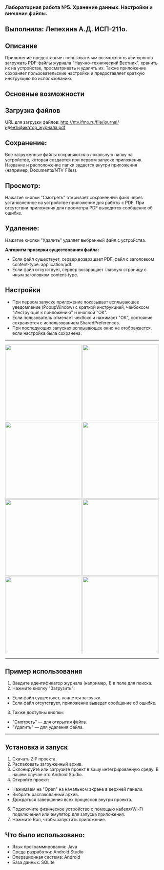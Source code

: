 ### Лабораторная работа №5. Хранение данных. Настройки и внешние файлы.
## Выполнила: Лепехина А.Д. ИСП-211о.
## Описание

Приложение предоставляет пользователям возможность асинхронно загружать PDF-файлы журнала "Научно-технический Вестник", хранить их на устройстве, просматривать и удалять их. Также приложение сохраняет пользовательские настройки и предоставляет краткую инструкцию по использованию.

## Основные возможности
## Загрузка файлов
URL для загрузки файлов: http://ntv.ifmo.ru/file/journal/идентификатор_журнала.pdf
## Сохранение:
Все загруженные файлы сохраняются в локальную папку на устройстве, которая создается при первом запуске приложения.
Название и расположение папки задается внутри приложения (например, Documents/NTV_Files).
## Просмотр:
Нажатие кнопки "Смотреть" открывает сохраненный файл через установленное на устройстве приложение для работы с PDF.
При отсутствии приложения для просмотра PDF выводится сообщение об ошибке.
## Удаление:
Нажатие кнопки "Удалить" удаляет выбранный файл с устройства.

**Алгоритм проверки существования файла:**
- Если файл существует, сервер возвращает PDF-файл с заголовком content-type: application/pdf.
- Если файл отсутствует, сервер возвращает главную страницу с иным заголовком content-type.

## Настройки
- При первом запуске приложение показывает всплывающее уведомление (PopupWindow) с краткой инструкцией, чекбоксом "Инструкция к приложению" и кнопкой "ОК".
- Если пользователь отмечает чекбокс и нажимает "ОК", состояние сохраняется с использованием SharedPreferences.
- При последующих запусках всплывающее окно не отображается, если настройка была сохранена.

---

<p align="center">
    <img src="https://github.com/user-attachments/assets/ec4a0997-593d-42c1-a3ab-86466d1eb21f" width="250">
    <img src="https://github.com/user-attachments/assets/92de5f45-4a78-4d3e-9fca-6d5a4088f8c3" width="250">
    <img src="https://github.com/user-attachments/assets/910200c2-effc-449f-9abe-4c0ee44faf9b" width="250">
    <img src="https://github.com/user-attachments/assets/da183f64-19c9-4563-a4ba-b05267b686c1" width="250">
    <img src="https://github.com/user-attachments/assets/48363e1c-d15e-4025-9efb-046b0900fddf" width="250">
    <img src="https://github.com/user-attachments/assets/b93a7e5e-bb67-42f0-8729-65f7636097e6" width="250">
    <img src="https://github.com/user-attachments/assets/021ec844-15b7-4ca4-b17c-cb67d4abd73e" width="250">
    <img src="https://github.com/user-attachments/assets/0ee864a7-d8fc-4187-8877-b7743afa751a" width="250">
</p>

---

## Пример использования
1. Введите идентификатор журнала (например, 1) в поле для поиска.
2. Нажмите кнопку "Загрузить":
- Если файл существует, начнется загрузка.
- Если файл отсутствует, приложение выведет сообщение об ошибке.
3. Также доступны кнопки:
- "Смотреть" — для открытия файла.
- "Удалить" — для удаления файла.

---

## Установка и запуск
1. Скачать ZIP проекта.
2. Распаковать загруженный архив.
3. Склонируйте или загрузите проект в вашу интегрированную среду. В нашем случае это Android Studio.
4. Откройте проект:
 - Нажимаем на "Open" на начальном экране в верхней панели.
 - Выбрать распакованный архив.
 - Дождаться завершения всех процессов внутри проекта.
6. Подключите физическое устройство с помощью кабеля/Wi-Fi подключения или эмулятор для запуска приложения.
7. Нажмите Run, чтобы запустить приложение.

## Что было использовано:
- Язык программирования: Java
- Среда разработки: Android Studio
- Операционная система: Android
- База данных: SQLite
